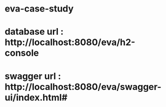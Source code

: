 # eva-case-study

# database url : http://localhost:8080/eva/h2-console
# swagger url : http://localhost:8080/eva/swagger-ui/index.html#
